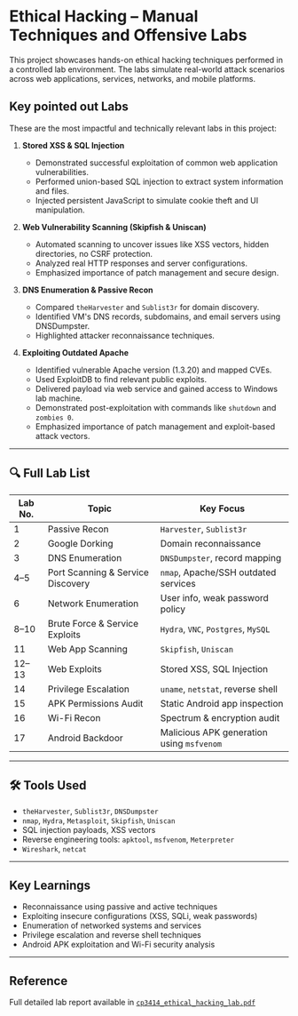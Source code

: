 # Ethical Hacking – Manual Techniques and Offensive Labs

This project showcases hands-on ethical hacking techniques performed in a controlled lab environment. The labs simulate real-world attack scenarios across web applications, services, networks, and mobile platforms.

## Key pointed out Labs

These are the most impactful and technically relevant labs in this project:

1. **Stored XSS & SQL Injection**
   - Demonstrated successful exploitation of common web application vulnerabilities.
   - Performed union-based SQL injection to extract system information and files.
   - Injected persistent JavaScript to simulate cookie theft and UI manipulation.

2. **Web Vulnerability Scanning (Skipfish & Uniscan)**
   - Automated scanning to uncover issues like XSS vectors, hidden directories, no CSRF protection.
   - Analyzed real HTTP responses and server configurations.
   - Emphasized importance of patch management and secure design.

3. **DNS Enumeration & Passive Recon**
   - Compared `theHarvester` and `Sublist3r` for domain discovery.
   - Identified VM's DNS records, subdomains, and email servers using DNSDumpster.
   - Highlighted attacker reconnaissance techniques.

4. **Exploiting Outdated Apache**
   - Identified vulnerable Apache version (1.3.20) and mapped CVEs.
   - Used ExploitDB to find relevant public exploits.
   - Delivered payload via web service and gained access to Windows lab machine.
   - Demonstrated post-exploitation with commands like `shutdown` and `zombies 0`.
   - Emphasized importance of patch management and exploit-based attack vectors.


---

## 🔍 Full Lab List

| Lab No. | Topic | Key Focus |
|--------|-------|-----------|
| 1 | Passive Recon | `Harvester`, `Sublist3r` |
| 2 | Google Dorking | Domain reconnaissance |
| 3 | DNS Enumeration | `DNSDumpster`, record mapping |
| 4–5 | Port Scanning & Service Discovery | `nmap`, Apache/SSH outdated services |
| 6 | Network Enumeration | User info, weak password policy |
| 8–10 | Brute Force & Service Exploits | `Hydra`, `VNC`, `Postgres`, `MySQL` |
| 11 | Web App Scanning | `Skipfish`, `Uniscan` |
| 12–13 | Web Exploits | Stored XSS, SQL Injection |
| 14 | Privilege Escalation | `uname`, `netstat`, reverse shell |
| 15 | APK Permissions Audit | Static Android app inspection |
| 16 | Wi-Fi Recon | Spectrum & encryption audit |
| 17 | Android Backdoor | Malicious APK generation using `msfvenom` |

---

## 🛠 Tools Used
- `theHarvester`, `Sublist3r`, `DNSDumpster`
- `nmap`, `Hydra`, `Metasploit`, `Skipfish`, `Uniscan`
- SQL injection payloads, XSS vectors
- Reverse engineering tools: `apktool`, `msfvenom`, `Meterpreter`
- `Wireshark`, `netcat`

---

##  Key Learnings
- Reconnaissance using passive and active techniques
- Exploiting insecure configurations (XSS, SQLi, weak passwords)
- Enumeration of networked systems and services
- Privilege escalation and reverse shell techniques
- Android APK exploitation and Wi-Fi security analysis


---

## Reference
Full detailed lab report available in [`cp3414_ethical_hacking_lab.pdf`](./full_reports/cp3414_ethical_hacking_lab.pdf)



